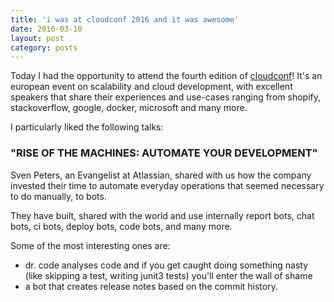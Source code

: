 ```yaml
---
title: 'i was at cloudconf 2016 and it was awesome'
date: 2016-03-10
layout: post
category: posts
---
```


Today I had the opportunity to attend the fourth edition of [cloudconf](http://2016.cloudconf.it/)!
It's an european event on scalability and cloud development, with excellent speakers
that share their experiences and use-cases ranging from shopify, stackoverflow, google,
docker, microsoft and many more.

I particularly liked the following talks:

### "RISE OF THE MACHINES: AUTOMATE YOUR DEVELOPMENT"

Sven Peters, an Evangelist at Atlassian, shared with us how the company invested their time
to automate everyday operations that seemed necessary to do manually, to bots.

They have built, shared with the world and use internally report bots, chat bots, ci bots, deploy bots,
code bots, and many more.

Some of the most interesting ones are:

- dr. code analyses code and if you get caught doing something nasty (like skipping a test, writing junit3 tests) you'll enter the wall of shame
- a bot that creates release notes based on the commit history.

